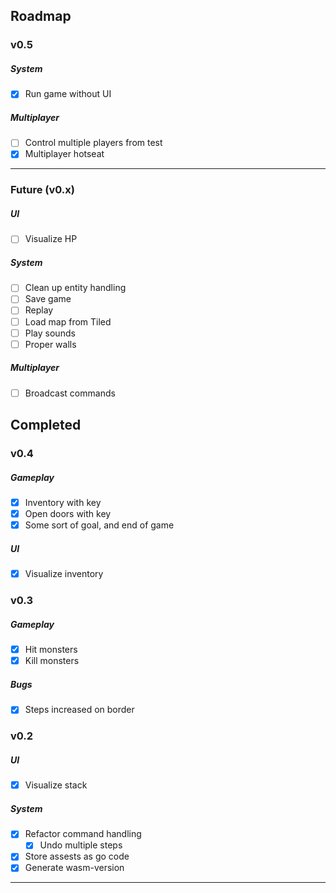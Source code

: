

## Roadmap

### v0.5

##### System
* [x] Run game without UI

##### Multiplayer
* [ ] Control multiple players from test 
* [x] Multiplayer hotseat

---

### Future (v0.x)

##### UI
* [ ] Visualize HP

##### System
* [ ] Clean up entity handling
* [ ] Save game
* [ ] Replay
* [ ] Load map from Tiled
* [ ] Play sounds
* [ ] Proper walls

##### Multiplayer

* [ ] Broadcast commands

## Completed


### v0.4

##### Gameplay
* [x] Inventory with key
* [x] Open doors with key
* [x] Some sort of goal, and end of game

##### UI
* [x] Visualize inventory

### v0.3

##### Gameplay
* [x] Hit monsters
* [x] Kill monsters

##### Bugs
* [x] Steps increased on border


### v0.2

##### UI
* [x] Visualize stack

##### System

* [x] Refactor command handling
  * [x] Undo multiple steps
* [x] Store assests as go code
* [x] Generate wasm-version

---